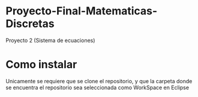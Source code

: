 # Proyecto-Final-Matematicas-Discretas
Proyecto 2 (Sistema de ecuaciones)

# Como instalar
Unicamente se requiere que se clone el repositorio, y que la carpeta donde se encuentra el repositorio sea seleccionada como WorkSpace en Eclipse
